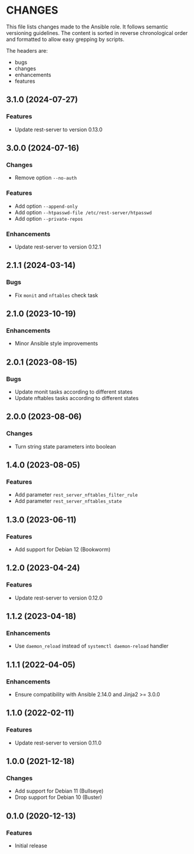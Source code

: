 # CHANGES

This file lists changes made to the Ansible role. It follows semantic versioning
guidelines. The content is sorted in reverse chronological order and formatted
to allow easy grepping by scripts.

The headers are:
- bugs
- changes
- enhancements
- features

## 3.1.0 (2024-07-27)

### Features

- Update rest-server to version 0.13.0

## 3.0.0 (2024-07-16)

### Changes

- Remove option `--no-auth`

### Features

- Add option `--append-only`
- Add option `--htpasswd-file /etc/rest-server/htpasswd`
- Add option `--private-repos`

### Enhancements

- Update rest-server to version 0.12.1

## 2.1.1 (2024-03-14)

### Bugs

- Fix `monit` and `nftables` check task

## 2.1.0 (2023-10-19)

### Enhancements

- Minor Ansible style improvements

## 2.0.1 (2023-08-15)

### Bugs

- Update monit tasks according to different states
- Update nftables tasks according to different states

## 2.0.0 (2023-08-06)

### Changes

- Turn string state parameters into boolean

## 1.4.0 (2023-08-05)

### Features

- Add parameter `rest_server_nftables_filter_rule`
- Add parameter `rest_server_nftables_state`

## 1.3.0 (2023-06-11)

### Features

- Add support for Debian 12 (Bookworm)

## 1.2.0 (2023-04-24)

### Features

- Update rest-server to version 0.12.0

## 1.1.2 (2023-04-18)

### Enhancements

- Use `daemon_reload` instead of `systemctl daemon-reload` handler

## 1.1.1 (2022-04-05)

### Enhancements

- Ensure compatibility with Ansible 2.14.0 and Jinja2 >= 3.0.0

## 1.1.0 (2022-02-11)

### Features

- Update rest-server to version 0.11.0

## 1.0.0 (2021-12-18)

### Changes

- Add support for Debian 11 (Bullseye)
- Drop support for Debian 10 (Buster)

## 0.1.0 (2020-12-13)

### Features

- Initial release

